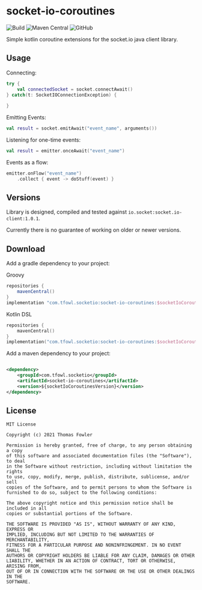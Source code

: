 # socket-io-coroutines

![Build](https://github.com/T-Fowl/socket-io-coroutines/workflows/Build/badge.svg)
![Maven Central](https://img.shields.io/maven-central/v/com.tfowl.socketio/socket-io-coroutines)
![GitHub](https://img.shields.io/github/license/T-Fowl/socket-io-coroutines)

Simple kotlin coroutine extensions for the socket.io java client library.

## Usage

Connecting:
```kotlin
try {
    val connectedSocket = socket.connectAwait()
} catch(t: SocketIOConnectionException) {
    
}
``` 

Emitting Events:
```kotlin
val result = socket.emitAwait("event_name", arguments())
```

Listening for one-time events:
```kotlin
val result = emitter.onceAwait("event_name")
```

Events as a flow:
```kotlin
emitter.onFlow("event_name")
    .collect { event -> doStuff(event) }
```

## Versions

Library is designed, compiled and tested against `io.socket:socket.io-client:1.0.1`.

Currently there is no guarantee of working on older or newer versions.

## Download

Add a gradle dependency to your project:

Groovy

```groovy
repositories {
    mavenCentral()
}
implementation "com.tfowl.socketio:socket-io-coroutines:$socketIoCoroutinesVersion"
```

Kotlin DSL

```kotlin
repositories {
    mavenCentral()
}
implementation("com.tfowl.socketio:socket-io-coroutines:$socketIoCoroutinesVersion")
```

Add a maven dependency to your project:

```xml

<dependency>
    <groupId>com.tfowl.socketio</groupId>
    <artifactId>socket-io-coroutines</artifactId>
    <version>${socketIoCoroutinesVersion}</version>
</dependency>
```

## License

```
MIT License

Copyright (c) 2021 Thomas Fowler

Permission is hereby granted, free of charge, to any person obtaining a copy
of this software and associated documentation files (the "Software"), to deal
in the Software without restriction, including without limitation the rights
to use, copy, modify, merge, publish, distribute, sublicense, and/or sell
copies of the Software, and to permit persons to whom the Software is
furnished to do so, subject to the following conditions:

The above copyright notice and this permission notice shall be included in all
copies or substantial portions of the Software.

THE SOFTWARE IS PROVIDED "AS IS", WITHOUT WARRANTY OF ANY KIND, EXPRESS OR
IMPLIED, INCLUDING BUT NOT LIMITED TO THE WARRANTIES OF MERCHANTABILITY,
FITNESS FOR A PARTICULAR PURPOSE AND NONINFRINGEMENT. IN NO EVENT SHALL THE
AUTHORS OR COPYRIGHT HOLDERS BE LIABLE FOR ANY CLAIM, DAMAGES OR OTHER
LIABILITY, WHETHER IN AN ACTION OF CONTRACT, TORT OR OTHERWISE, ARISING FROM,
OUT OF OR IN CONNECTION WITH THE SOFTWARE OR THE USE OR OTHER DEALINGS IN THE
SOFTWARE.
```